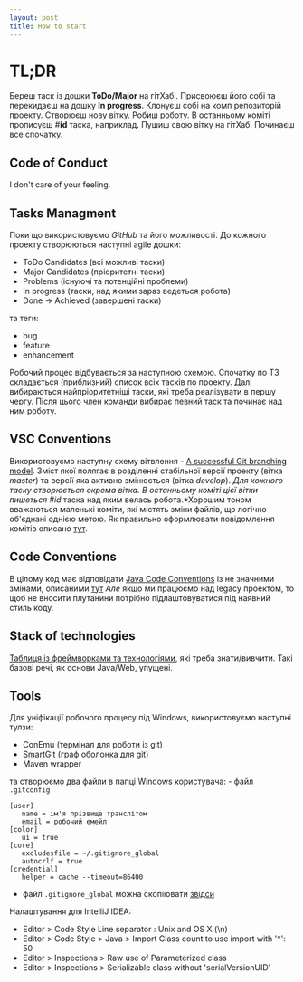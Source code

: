 ```yaml
---
layout: post
title: How to start
---
```


# TL;DR
Береш таск із дошки **ToDo/Major** на гітХабі. Присвоюєш його собі та перекидаєш на дошку **In progress**. Клонуєш собі на комп репозиторій проекту. Створюєш нову вітку. Робиш роботу. В останньому коміті прописуєш #**id** таска, наприклад. Пушиш свою вітку на гітХаб. Починаєш все спочатку.



## Code of Conduct
I don't care of your feeling.



## Tasks Managment
Поки що використовуємо *GitHub* та його можливості. До кожного проекту створюються наступні agile дошки:

- ToDo Candidates (всі можливі таски)
- Major Candidates  (пріоритетні таски)
- Problems (існуючі та потенційні проблеми)
- In progress (таски, над якими зараз ведеться робота)
- Done -> Achieved (завершені таски)

та теги:

- bug
- feature
- enhancement

Робочий процес відбувається за наступною схемою. Спочатку по ТЗ складається (приблизний) список всіх тасків по проекту. Далі вибираються найпріоритетніші таски, які треба реалізувати в першу чергу. Після цього член команди вибирає певний таск та починає над ним роботу.



## VSC Conventions
Використовуємо наступну схему вітвлення - [A successful Git branching model](http://nvie.com/posts/a-successful-git-branching-model/). Зміст якої полягає в розділенні стабільної версії проекту (вітка *master*) та версії яка активно змінюється (вітка *develop*). *Для кожного таску створюється окрема вітка. В останньому коміті цієї вітки пишеться #id* таска над яким велась робота.*Хорошим тоном вважаються маленькі коміти, які містять зміни файлів, що логічно об'єднані однією метою. Як правильно оформлювати повідомлення комітів описано [тут](https://slack-files.com/T2RPJSECR-F3185SHJ4-0c8db479f0).



## Code Conventions
В цілому код має відповідати [Java Code Conventions](http://www.oracle.com/technetwork/java/codeconventions-150003.pdf) із не значними змінами, описаними [тут](https://soft-g.slack.com/files/aint/F3185RAEL/code_conventions.md) *Але* якщо ми працюємо над legacy проектом, то щоб не вносити плутанини потрібно підлаштовуватися під наявний стиль коду.



## Stack of technologies
[Таблиця із фреймворками та технологіями](https://docs.google.com/spreadsheets/d/1dCswWH1h8umNRmAvwcpFZT2mcT6AJYbYwr-lCgkn_kc/edit#gid=0), які треба знати/вивчити. Такі базові речі, як основи Java/Web, упущені.



## Tools
Для уніфікації робочого процесу під Windows, використовуємо наступні тулзи:

- ConEmu (термінал для роботи із git)
- SmartGit (граф оболонка для git)
- Maven wrapper

та створюємо два файли в папці Windows користувача: - файл `.gitconfig`

```
[user]
   name = ім'я прізвище транслітом
   email = робочий емейл
[color]
   ui = true
[core]
   excludesfile = ~/.gitignore_global
   autocrlf = true
[credential]
   helper = cache --timeout=86400
```

- файл `.gitignore_global` можна скопіювати [звідси](https://github.com/aint/dotfiles/blob/master/.gitignore_global)

Налаштування для IntelliJ IDEA:

- Editor > Code Style Line separator : Unix and OS X (\n)
- Editor > Code Style > Java > Import Class count to use import with '*': 50
- Editor > Inspections > Raw use of Parameterized class
- Editor > Inspections > Serializable class without 'serialVersionUID'
